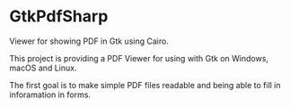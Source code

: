 # GtkPdfSharp
Viewer for showing PDF in Gtk using Cairo.

This project is providing a PDF Viewer for using with Gtk on Windows, macOS and Linux. 

The first goal is to make simple PDF files readable and being able to fill in inforamation in forms.
